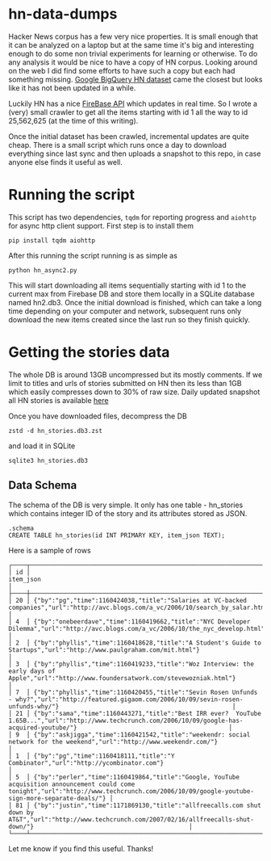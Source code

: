 # hn-data-dumps

Hacker News corpus has a few very nice properties. It is small enough that it can be analyzed on a laptop but at the same time it's big and interesting enough to do some non trivial experiments for learning or otherwise. To do any analysis it would be nice to have a copy of HN corpus. Looking around on the web I did find some efforts to have such a copy but each had something missing. [Google BigQuery HN dataset](https://console.cloud.google.com/marketplace/product/y-combinator/hacker-news?filter=solution-type:dataset&q=hacker%20news&id=5227103e-0eb9-4744-872b-325a8df50bee) came the closest but looks like it has not been updated in a while.

Luckily HN has a nice [FireBase API](https://github.com/HackerNews/API) which updates in real time. So I wrote a (very) small crawler to get all the items starting with id 1 all the way to id 25,562,625 (at the time of this writing).

Once the initial dataset has been crawled, incremental updates are quite cheap. There is a small script which runs once a day to download everything since last sync and then uploads a snapshot to this repo, in case anyone else finds it useful as well.

# Running the script

This script has two dependencies, `tqdm` for reporting progress and `aiohttp` for async http client support. First step is to install them

```
pip install tqdm aiohttp
```

After this running the script running is as simple as

```
python hn_async2.py
```

This will start downloading all items sequentially starting with id 1 to the current max from Firebase DB and store them locally in a SQLite database named hn2.db3. Once the initial download is finished, which can take a long time depending on your computer and network, subsequent runs only download the new items created since the last run so they finish quickly.


# Getting the stories data

The whole DB is around 13GB uncompressed but its mostly comments. If we limit to titles and urls of stories submitted on HN then its less than 1GB which easily compresses down to 30% of raw size. Daily updated snapshot all HN stories is available [here](https://www.dropbox.com/s/9lgekbmxd29a6xv/hn_stories.db3.zst?dl=0)

Once you have downloaded files, decompress the DB

```
zstd -d hn_stories.db3.zst
```

and load it in SQLite

```
sqlite3 hn_stories.db3
```


## Data Schema

The schema of the DB is very simple. It only has one table - hn_stories which contains integer ID of the story and its attributes stored as JSON.

```
.schema
CREATE TABLE hn_stories(id INT PRIMARY KEY, item_json TEXT);
```

Here is a sample of rows
```
┌────┬───────────────────────────────────────────────────────────────────────────────────────────────────────────────────────────────────────────────────────────────────────────────────────────────┐
│ id │                                                                                           item_json                                                                                           │
├────┼───────────────────────────────────────────────────────────────────────────────────────────────────────────────────────────────────────────────────────────────────────────────────────────────┤
│ 20 │ {"by":"pg","time":1160424038,"title":"Salaries at VC-backed companies","url":"http://avc.blogs.com/a_vc/2006/10/search_by_salar.html"}                                                        │
│ 4  │ {"by":"onebeerdave","time":1160419662,"title":"NYC Developer Dilemma","url":"http://avc.blogs.com/a_vc/2006/10/the_nyc_develop.html"}                                                         │
│ 2  │ {"by":"phyllis","time":1160418628,"title":"A Student's Guide to Startups","url":"http://www.paulgraham.com/mit.html"}                                                                         │
│ 3  │ {"by":"phyllis","time":1160419233,"title":"Woz Interview: the early days of Apple","url":"http://www.foundersatwork.com/stevewozniak.html"}                                                   │
│ 7  │ {"by":"phyllis","time":1160420455,"title":"Sevin Rosen Unfunds - why?","url":"http://featured.gigaom.com/2006/10/09/sevin-rosen-unfunds-why/"}                                                │
│ 21 │ {"by":"sama","time":1160443271,"title":"Best IRR ever?  YouTube 1.65B...","url":"http://www.techcrunch.com/2006/10/09/google-has-acquired-youtube/"}                                          │
│ 9  │ {"by":"askjigga","time":1160421542,"title":"weekendr: social network for the weekend","url":"http://www.weekendr.com/"}                                                                       │
│ 1  │ {"by":"pg","time":1160418111,"title":"Y Combinator","url":"http://ycombinator.com"}                                                                                                           │
│ 5  │ {"by":"perler","time":1160419864,"title":"Google, YouTube acquisition announcement could come tonight","url":"http://www.techcrunch.com/2006/10/09/google-youtube-sign-more-separate-deals/"} │
│ 81 │ {"by":"justin","time":1171869130,"title":"allfreecalls.com shut down by AT&T","url":"http://www.techcrunch.com/2007/02/16/allfreecalls-shut-down/"}                                           │
└────┴───────────────────────────────────────────────────────────────────────────────────────────────────────────────────────────────────────────────────────────────────────────────────────────────┘
```

Let me know if you find this useful. Thanks!
